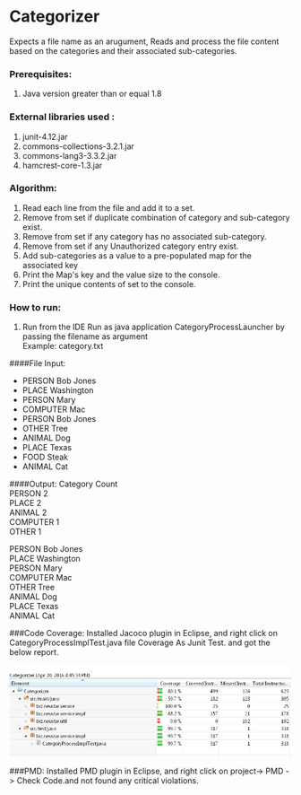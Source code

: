 # Categorizer

Expects a file name as an arugument, Reads and process the file content based on the categories and their associated sub-categories.

### Prerequisites:

1. Java version greater than or equal 1.8

### External libraries used : 
1. junit-4.12.jar
2. commons-collections-3.2.1.jar
3. commons-lang3-3.3.2.jar
4. hamcrest-core-1.3.jar

### Algorithm:

1. Read each line from the file and add it to a set.
2. Remove from set if duplicate combination of category and sub-category exist.
3. Remove from set if any category has no associated sub-category.
4. Remove from set if any Unauthorized category entry exist.
5. Add sub-categories as a value to a pre-populated map for the associated key
6. Print the Map's key and the value size to the console.
7. Print the unique contents of set to the console.

### How to run:

1. Run from the IDE 
     Run as java application CategoryProcessLauncher by passing the filename as argument <br />
     Example: category.txt
 
####File Input:
- PERSON Bob Jones
- PLACE Washington
- PERSON Mary
- COMPUTER Mac
- PERSON Bob Jones
- OTHER Tree
- ANIMAL Dog
- PLACE Texas
- FOOD Steak
- ANIMAL Cat

####Output:
Category	Count <br />
PERSON	    2 <br />
PLACE	    2 <br />
ANIMAL	    2 <br />
COMPUTER	1 <br />
OTHER	    1  <br />

PERSON Bob Jones <br />
PLACE Washington <br />
PERSON Mary <br />
COMPUTER Mac <br />
OTHER Tree <br />
ANIMAL Dog <br />
PLACE Texas <br />
ANIMAL Cat <br />


###Code Coverage:
Installed Jacoco plugin in Eclipse, and right click on CategoryProcessImplTest.java file Coverage As Junit Test. and got the below report.  
   
   ![alt text](jacocoCodecoverageReport.png "Code Coverage")

###PMD: 
Installed PMD plugin in Eclipse, and right click on project-> PMD -> Check Code.and not found any critical violations.
 
